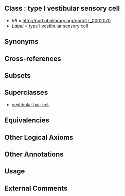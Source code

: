 
## Class : type I vestibular sensory cell

 * *IRI* = http://purl.obolibrary.org/obo/CL_0002070
 * *Label* = type I vestibular sensory cell

## Synonyms


## Cross-references


## Subsets


## Superclasses

 * [vestibular hair cell](../../CL/09/CL_0000609.md)

## Equivalencies


## Other Logical Axioms


## Other Annotations


## Usage


## External Comments

